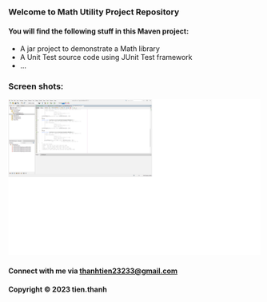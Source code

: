 ### Welcome to Math Utility Project Repository 

#### You will find the following stuff in this Maven project:

* A jar project to demonstrate a Math library
* A Unit Test source code using JUnit Test framework
* ...

### Screen shots: 
![Source-code-with-JUnit](https://github.com/thanhtien23233/math-util-mvn/blob/main/ScreenShot/Source-code-with-JUnit.png)


#### Connect with me via thanhtien23233@gmail.com

#### Copyright &#169; 2023 tien.thanh